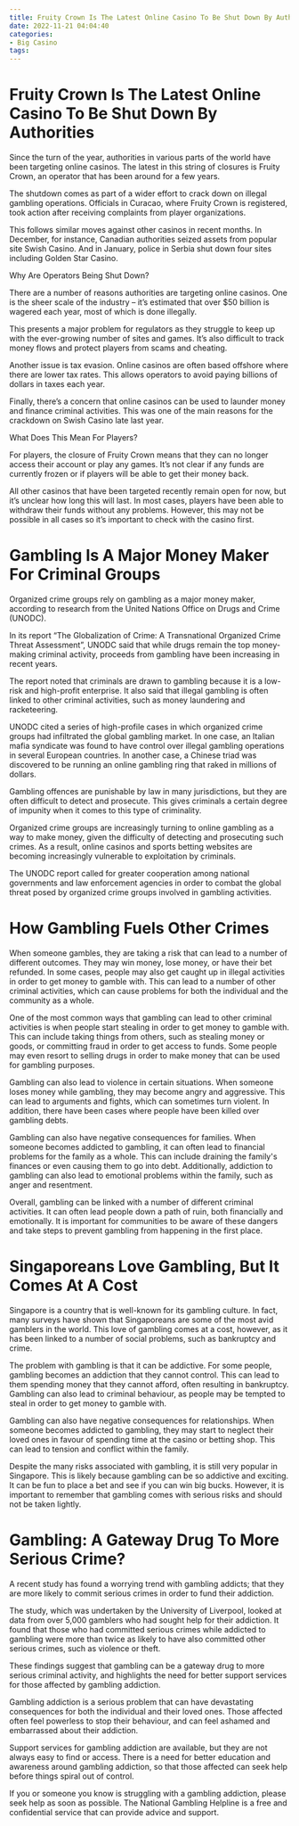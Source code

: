 ```yaml
---
title: Fruity Crown Is The Latest Online Casino To Be Shut Down By Authorities
date: 2022-11-21 04:04:40
categories:
- Big Casino
tags:
---
```



#  Fruity Crown Is The Latest Online Casino To Be Shut Down By Authorities

Since the turn of the year, authorities in various parts of the world have been targeting online casinos. The latest in this string of closures is Fruity Crown, an operator that has been around for a few years.

The shutdown comes as part of a wider effort to crack down on illegal gambling operations. Officials in Curacao, where Fruity Crown is registered, took action after receiving complaints from player organizations.

This follows similar moves against other casinos in recent months. In December, for instance, Canadian authorities seized assets from popular site Swish Casino. And in January, police in Serbia shut down four sites including Golden Star Casino.

Why Are Operators Being Shut Down?

There are a number of reasons authorities are targeting online casinos. One is the sheer scale of the industry – it’s estimated that over $50 billion is wagered each year, most of which is done illegally.

This presents a major problem for regulators as they struggle to keep up with the ever-growing number of sites and games. It’s also difficult to track money flows and protect players from scams and cheating.

Another issue is tax evasion. Online casinos are often based offshore where there are lower tax rates. This allows operators to avoid paying billions of dollars in taxes each year.

Finally, there’s a concern that online casinos can be used to launder money and finance criminal activities. This was one of the main reasons for the crackdown on Swish Casino late last year.

What Does This Mean For Players?

For players, the closure of Fruity Crown means that they can no longer access their account or play any games. It’s not clear if any funds are currently frozen or if players will be able to get their money back.

All other casinos that have been targeted recently remain open for now, but it’s unclear how long this will last. In most cases, players have been able to withdraw their funds without any problems. However, this may not be possible in all cases so it’s important to check with the casino first.

#  Gambling Is A Major Money Maker For Criminal Groups

Organized crime groups rely on gambling as a major money maker, according to research from the United Nations Office on Drugs and Crime (UNODC).

In its report “The Globalization of Crime: A Transnational Organized Crime Threat Assessment”, UNODC said that while drugs remain the top money-making criminal activity, proceeds from gambling have been increasing in recent years.

The report noted that criminals are drawn to gambling because it is a low-risk and high-profit enterprise. It also said that illegal gambling is often linked to other criminal activities, such as money laundering and racketeering.

UNODC cited a series of high-profile cases in which organized crime groups had infiltrated the global gambling market. In one case, an Italian mafia syndicate was found to have control over illegal gambling operations in several European countries. In another case, a Chinese triad was discovered to be running an online gambling ring that raked in millions of dollars.

Gambling offences are punishable by law in many jurisdictions, but they are often difficult to detect and prosecute. This gives criminals a certain degree of impunity when it comes to this type of criminality.

Organized crime groups are increasingly turning to online gambling as a way to make money, given the difficulty of detecting and prosecuting such crimes. As a result, online casinos and sports betting websites are becoming increasingly vulnerable to exploitation by criminals.

The UNODC report called for greater cooperation among national governments and law enforcement agencies in order to combat the global threat posed by organized crime groups involved in gambling activities.

#  How Gambling Fuels Other Crimes

When someone gambles, they are taking a risk that can lead to a number of different outcomes. They may win money, lose money, or have their bet refunded. In some cases, people may also get caught up in illegal activities in order to get money to gamble with. This can lead to a number of other criminal activities, which can cause problems for both the individual and the community as a whole.

One of the most common ways that gambling can lead to other criminal activities is when people start stealing in order to get money to gamble with. This can include taking things from others, such as stealing money or goods, or committing fraud in order to get access to funds. Some people may even resort to selling drugs in order to make money that can be used for gambling purposes.

Gambling can also lead to violence in certain situations. When someone loses money while gambling, they may become angry and aggressive. This can lead to arguments and fights, which can sometimes turn violent. In addition, there have been cases where people have been killed over gambling debts.

Gambling can also have negative consequences for families. When someone becomes addicted to gambling, it can often lead to financial problems for the family as a whole. This can include draining the family's finances or even causing them to go into debt. Additionally, addiction to gambling can also lead to emotional problems within the family, such as anger and resentment.

Overall, gambling can be linked with a number of different criminal activities. It can often lead people down a path of ruin, both financially and emotionally. It is important for communities to be aware of these dangers and take steps to prevent gambling from happening in the first place.

#  Singaporeans Love Gambling, But It Comes At A Cost

Singapore is a country that is well-known for its gambling culture. In fact, many surveys have shown that Singaporeans are some of the most avid gamblers in the world. This love of gambling comes at a cost, however, as it has been linked to a number of social problems, such as bankruptcy and crime.

The problem with gambling is that it can be addictive. For some people, gambling becomes an addiction that they cannot control. This can lead to them spending money that they cannot afford, often resulting in bankruptcy. Gambling can also lead to criminal behaviour, as people may be tempted to steal in order to get money to gamble with.

Gambling can also have negative consequences for relationships. When someone becomes addicted to gambling, they may start to neglect their loved ones in favour of spending time at the casino or betting shop. This can lead to tension and conflict within the family.

Despite the many risks associated with gambling, it is still very popular in Singapore. This is likely because gambling can be so addictive and exciting. It can be fun to place a bet and see if you can win big bucks. However, it is important to remember that gambling comes with serious risks and should not be taken lightly.

#  Gambling: A Gateway Drug To More Serious Crime?

A recent study has found a worrying trend with gambling addicts; that they are more likely to commit serious crimes in order to fund their addiction.

The study, which was undertaken by the University of Liverpool, looked at data from over 5,000 gamblers who had sought help for their addiction. It found that those who had committed serious crimes while addicted to gambling were more than twice as likely to have also committed other serious crimes, such as violence or theft.

These findings suggest that gambling can be a gateway drug to more serious criminal activity, and highlights the need for better support services for those affected by gambling addiction.

Gambling addiction is a serious problem that can have devastating consequences for both the individual and their loved ones. Those affected often feel powerless to stop their behaviour, and can feel ashamed and embarrassed about their addiction.

Support services for gambling addiction are available, but they are not always easy to find or access. There is a need for better education and awareness around gambling addiction, so that those affected can seek help before things spiral out of control.

If you or someone you know is struggling with a gambling addiction, please seek help as soon as possible. The National Gambling Helpline is a free and confidential service that can provide advice and support.